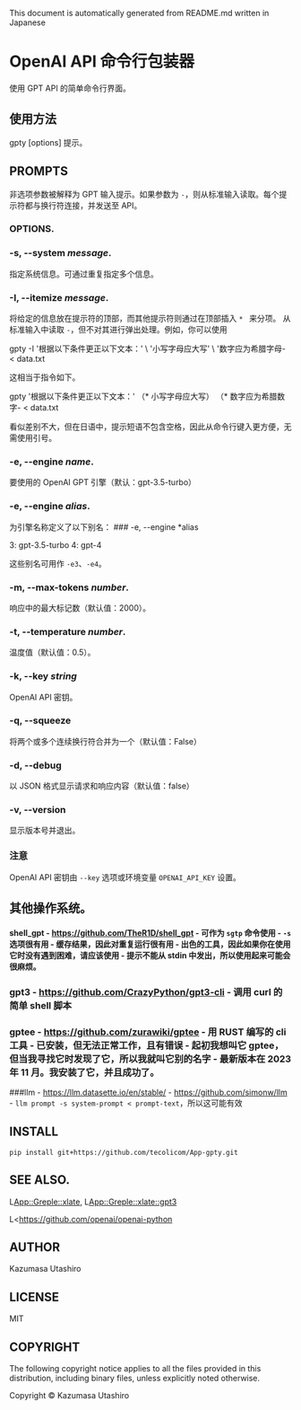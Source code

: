 This document is automatically generated from README.md written in Japanese

# OpenAI API 命令行包装器

使用 GPT API 的简单命令行界面。

## 使用方法

gpty [options] 提示。

## PROMPTS

非选项参数被解释为 GPT 输入提示。如果参数为 `-`，则从标准输入读取。每个提示符都与换行符连接，并发送至 API。

### OPTIONS.

### -s, --system *message*.

指定系统信息。可通过重复指定多个信息。

### -I, --itemize *message*.

将给定的信息放在提示符的顶部，而其他提示符则通过在顶部插入 `* ` 来分项。 从标准输入中读取 `-`，但不对其进行弹出处理。例如，你可以使用

gpty -I '根据以下条件更正以下文本：' \ '小写字母应大写' \ '数字应为希腊字母- < data.txt

这相当于指令如下。

gpty '根据以下条件更正以下文本：' （* 小写字母应大写） （* 数字应为希腊数字- < data.txt

看似差别不大，但在日语中，提示短语不包含空格，因此从命令行键入更方便，无需使用引号。

### -e, --engine *name*.

要使用的 OpenAI GPT 引擎（默认：gpt-3.5-turbo）

### -e, --engine *alias*.

为引擎名称定义了以下别名： ### -e, --engine *alias

3: gpt-3.5-turbo 4: gpt-4

这些别名可用作 `-e3`、`-e4`。

### -m, --max-tokens *number*.

响应中的最大标记数（默认值：2000）。

### -t, --temperature *number*.

温度值（默认值：0.5）。

### -k, --key *string*

OpenAI API 密钥。

### -q, --squeeze

将两个或多个连续换行符合并为一个（默认值：False）

### -d, --debug

以 JSON 格式显示请求和响应内容（默认值：false）

### -v, --version

显示版本号并退出。

### 注意

OpenAI API 密钥由 `--key` 选项或环境变量 `OPENAI_API_KEY` 设置。

## 其他操作系统。

#### shell_gpt - https://github.com/TheR1D/shell_gpt - 可作为 `sgtp` 命令使用 - `-s` 选项很有用 - 缓存结果，因此对重复运行很有用 - 出色的工具，因此如果你在使用它时没有遇到困难，请应该使用 - 提示不能从 stdin 中发出，所以使用起来可能会很麻烦。

### gpt3 - https://github.com/CrazyPython/gpt3-cli - 调用 curl 的简单 shell 脚本

### gptee - https://github.com/zurawiki/gptee - 用 RUST 编写的 cli 工具 - 已安装，但无法正常工作，且有错误 - 起初我想叫它 gptee，但当我寻找它时发现了它，所以我就叫它别的名字 - 最新版本在 2023 年 11 月。我安装了它，并且成功了。

###llm - https://llm.datasette.io/en/stable/ - https://github.com/simonw/llm - `llm prompt -s system-prompt < prompt-text`，所以这可能有效

## INSTALL

```
pip install git+https://github.com/tecolicom/App-gpty.git
```

## SEE ALSO.

L<App::Greple::xlate>, L<App::Greple::xlate::gpt3>

L<https://github.com/openai/openai-python

## AUTHOR

Kazumasa Utashiro

## LICENSE

MIT

## COPYRIGHT

The following copyright notice applies to all the files provided in
this distribution, including binary files, unless explicitly noted
otherwise.

Copyright © Kazumasa Utashiro

